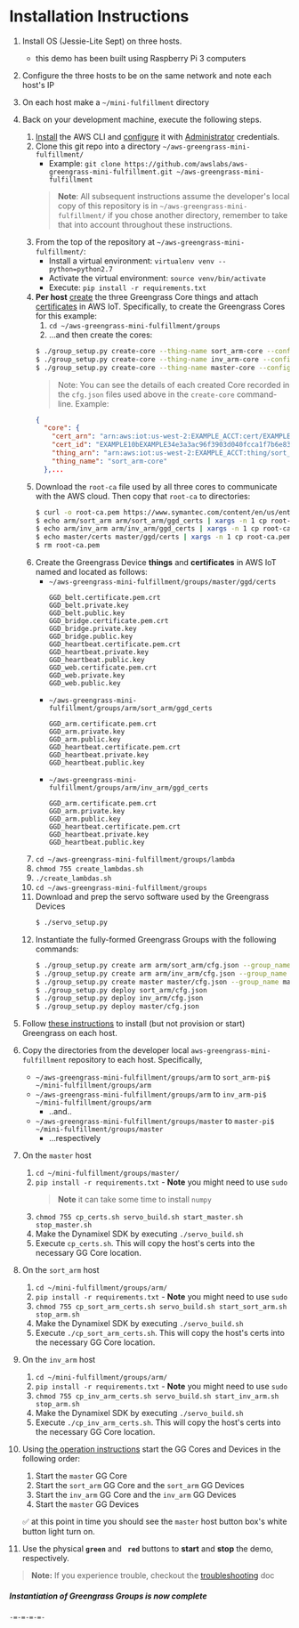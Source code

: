 
# Installation Instructions
1. Install OS (Jessie-Lite Sept) on three hosts.
    - this demo has been built using Raspberry Pi 3 computers
1. Configure the three hosts to be on the same network and note each host's IP  
1. On each host make a `~/mini-fulfillment` directory
1. Back on your development machine, execute the following steps.
    1. [Install](http://docs.aws.amazon.com/cli/latest/userguide/installing.html) 
    the AWS CLI and [configure](http://docs.aws.amazon.com/cli/latest/userguide/cli-chap-getting-started.html) 
    it with [Administrator](http://docs.aws.amazon.com/IAM/latest/UserGuide/getting-started_create-admin-group.html) 
    credentials.   
    1. Clone this git repo into a directory `~/aws-greengrass-mini-fulfillment/`
        - Example: `git clone https://github.com/awslabs/aws-greengrass-mini-fulfillment.git ~/aws-greengrass-mini-fulfillment`
        > **Note**: All subsequent instructions assume the developer's local copy of 
        this repository is in `~/aws-greengrass-mini-fulfillment/` if you chose 
        another directory, remember to take that into account throughout these 
        instructions. 
    1. From the top of the repository at `~/aws-greengrass-mini-fulfillment/`:
        - Install a virtual environment: `virtualenv venv --python=python2.7`
        - Activate the virtual environment: `source venv/bin/activate`
        - Execute: `pip install -r requirements.txt`
    1. **Per host** [create](http://docs.aws.amazon.com/iot/latest/developerguide/thing-registry.html) 
    the three Greengrass Core things and attach 
    [certificates](http://docs.aws.amazon.com/iot/latest/developerguide/managing-device-certs.html) 
    in AWS IoT. Specifically, to create the Greengrass Cores for this example:  
        1. `cd ~/aws-greengrass-mini-fulfillment/groups`
        1. ...and then create the cores:
        ```bash
        $ ./group_setup.py create-core --thing-name sort_arm-core --config-file ./arm/sort_arm/cfg.json --cert-dir ./arm/sort_arm
        $ ./group_setup.py create-core --thing-name inv_arm-core --config-file ./arm/inv_arm/cfg.json --cert-dir ./arm/inv_arm
        $ ./group_setup.py create-core --thing-name master-core --config-file ./master/cfg.json --cert-dir ./master
        ```
        > Note: You can see the details of each created Core recorded in the 
        `cfg.json` files used above in the `create-core` command-line. Example: 
        ```json
        {
          "core": {
            "cert_arn": "arn:aws:iot:us-west-2:EXAMPLE_ACCT:cert/EXAMPLE10bEXAMPLE34e3a3ac96f3903d040fcca1f7b6e83aba15d95a631622b",
            "cert_id": "EXAMPLE10bEXAMPLE34e3a3ac96f3903d040fcca1f7b6e83aba15d95a631622b",
            "thing_arn": "arn:aws:iot:us-west-2:EXAMPLE_ACCT:thing/sort_arm-core",
            "thing_name": "sort_arm-core"
          },...
        ``` 
    1. Download the `root-ca` file used by all three cores to communicate with 
    the AWS cloud. Then copy that `root-ca` to directories:
        ```bash
        $ curl -o root-ca.pem https://www.symantec.com/content/en/us/enterprise/verisign/roots/VeriSign-Class%203-Public-Primary-Certification-Authority-G5.pem
        $ echo arm/sort_arm arm/sort_arm/ggd_certs | xargs -n 1 cp root-ca.pem
        $ echo arm/inv_arm arm/inv_arm/ggd_certs | xargs -n 1 cp root-ca.pem
        $ echo master/certs master/ggd/certs | xargs -n 1 cp root-ca.pem
        $ rm root-ca.pem
        ```
    1. Create the Greengrass Device **things** and **certificates** in AWS IoT named 
       and located as follows:
        - `~/aws-greengrass-mini-fulfillment/groups/master/ggd/certs`
          ```
          GGD_belt.certificate.pem.crt
          GGD_belt.private.key
          GGD_belt.public.key
          GGD_bridge.certificate.pem.crt
          GGD_bridge.private.key
          GGD_bridge.public.key
          GGD_heartbeat.certificate.pem.crt
          GGD_heartbeat.private.key
          GGD_heartbeat.public.key
          GGD_web.certificate.pem.crt
          GGD_web.private.key
          GGD_web.public.key
          ```
        - `~/aws-greengrass-mini-fulfillment/groups/arm/sort_arm/ggd_certs`
          ```
          GGD_arm.certificate.pem.crt
          GGD_arm.private.key
          GGD_arm.public.key
          GGD_heartbeat.certificate.pem.crt
          GGD_heartbeat.private.key
          GGD_heartbeat.public.key
          ```
        - `~/aws-greengrass-mini-fulfillment/groups/arm/inv_arm/ggd_certs`
          ```
          GGD_arm.certificate.pem.crt
          GGD_arm.private.key
          GGD_arm.public.key
          GGD_heartbeat.certificate.pem.crt
          GGD_heartbeat.private.key
          GGD_heartbeat.public.key
          ```
    1. `cd ~/aws-greengrass-mini-fulfillment/groups/lambda`
    1. `chmod 755 create_lambdas.sh`
    1. `./create_lambdas.sh`
    1. `cd ~/aws-greengrass-mini-fulfillment/groups`
    1. Download and prep the servo software used by the Greengrass Devices
        ```bash
        $ ./servo_setup.py
        ```
    1. Instantiate the fully-formed Greengrass Groups with the following commands:
        ```bash
        $ ./group_setup.py create arm arm/sort_arm/cfg.json --group_name sort_arm
        $ ./group_setup.py create arm arm/inv_arm/cfg.json --group_name inv_arm
        $ ./group_setup.py create master master/cfg.json --group_name master
        $ ./group_setup.py deploy sort_arm/cfg.json
        $ ./group_setup.py deploy inv_arm/cfg.json
        $ ./group_setup.py deploy master/cfg.json
        ```

1. Follow [these instructions](http://docs.aws.amazon.com/greengrass/latest/developerguide/what-is-gg.html) 
   to install (but not provision or start) Greengrass on each host.
1. Copy the directories from the developer local `aws-greengrass-mini-fulfillment` repository 
   to each host. Specifically,
    - `~/aws-greengrass-mini-fulfillment/groups/arm` to `sort_arm-pi$ ~/mini-fulfillment/groups/arm`
    - `~/aws-greengrass-mini-fulfillment/groups/arm` to `inv_arm-pi$ ~/mini-fulfillment/groups/arm`
        - ..and..
    - `~/aws-greengrass-mini-fulfillment/groups/master` to `master-pi$ ~/mini-fulfillment/groups/master`
        - ...respectively
1. On the `master` host
    1. `cd ~/mini-fulfillment/groups/master/`
    1. `pip install -r requirements.txt` - **Note** you might need to use `sudo`
        > **Note** it can take some time to install `numpy`
    1. `chmod 755 cp_certs.sh servo_build.sh start_master.sh stop_master.sh`
    1. Make the Dynamixel SDK by executing `./servo_build.sh`
    1. Execute `cp_certs.sh`. This will copy the host's certs into the 
       necessary GG Core location.
1. On the `sort_arm` host
    1. `cd ~/mini-fulfillment/groups/arm/`
    1. `pip install -r requirements.txt` - **Note** you might need to use `sudo`
    1. `chmod 755 cp_sort_arm_certs.sh servo_build.sh start_sort_arm.sh stop_arm.sh`
    1. Make the Dynamixel SDK by executing `./servo_build.sh`
    1. Execute `./cp_sort_arm_certs.sh`. This will copy the host's certs into the 
       necessary GG Core location.
1. On the `inv_arm` host
    1. `cd ~/mini-fulfillment/groups/arm/`
    1. `pip install -r requirements.txt` - **Note** you might need to use `sudo`
    1. `chmod 755 cp_inv_arm_certs.sh servo_build.sh start_inv_arm.sh stop_arm.sh`
    1. Make the Dynamixel SDK by executing `./servo_build.sh`
    1. Execute `./cp_inv_arm_certs.sh`. This will copy the host's certs into the 
       necessary GG Core location.
1. Using [the operation instructions](OPERATE.md) start the GG Cores and Devices in the following order:
    1. Start the `master` GG Core
    1. Start the `sort_arm` GG Core and the `sort_arm` GG Devices
    1. Start the `inv_arm` GG Core and the `inv_arm` GG Devices
    1. Start the `master` GG Devices
    
    :white_check_mark: at this point in time you should see the `master` host button box's white button light turn on.
1. Use the physical **`green`** and **` red`** buttons to **start** and **stop** the demo, respectively.
> **Note:** If you experience trouble, checkout the [troubleshooting](TROUBLE.md) doc

##### Instantiation of Greengrass Groups is now complete

`-=-=-=-=-`
